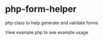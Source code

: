 php-form-helper
===============

php class to help generate and validate forms

View example.php to see example usage